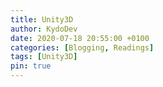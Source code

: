 ```yaml
---
title: Unity3D
author: KydoDev
date: 2020-07-18 20:55:00 +0100
categories: [Blogging, Readings]
tags: [Unity3D]
pin: true
---
```

